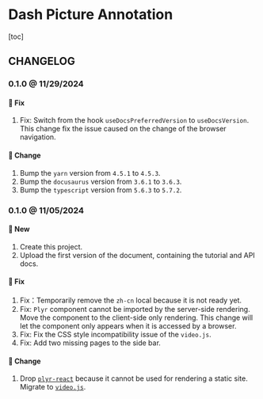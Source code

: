 # Dash Picture Annotation

[toc]

## CHANGELOG

### 0.1.0 @ 11/29/2024

#### :wrench: Fix

1. Fix: Switch from the hook `useDocsPreferredVersion` to `useDocsVersion`. This change fix the issue caused on the change of the browser navigation.

#### :floppy_disk: Change

1. Bump the `yarn` version from `4.5.1` to `4.5.3`.
2. Bump the `docusaurus` version from `3.6.1` to `3.6.3`.
3. Bump the `typescript` version from `5.6.3` to `5.7.2`.

### 0.1.0 @ 11/05/2024

#### :mega: New

1. Create this project.
2. Upload the first version of the document, containing the tutorial and API docs.

#### :wrench: Fix

1. Fix：Temporarily remove the `zh-cn` local because it is not ready yet.
2. Fix: `Plyr` component cannot be imported by the server-side rendering. Move the component to the client-side only rendering. This change will let the component only appears when it is accessed by a browser.
3. Fix: Fix the CSS style incompatibility issue of the `video.js`.
4. Fix: Add two missing pages to the side bar.

#### :floppy_disk: Change

1. Drop [`plyr-react`](https://github.com/chintan9/plyr-react) because it cannot be used for rendering a static site. Migrate to [`video.js`](https://videojs.com).
